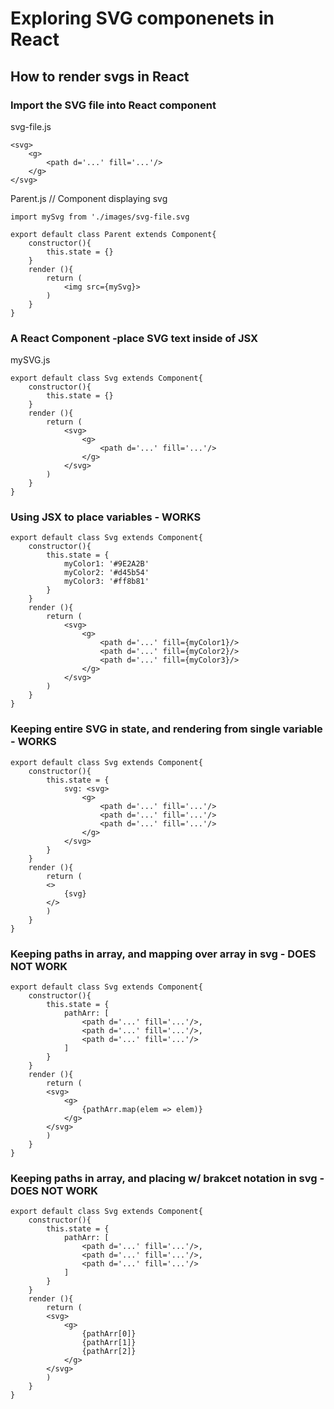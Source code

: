 

# Exploring SVG componenets in React

## How to render svgs in React

### Import the SVG file into React component
svg-file.js
```
<svg>
    <g>
        <path d='...' fill='...'/>
    </g>
</svg>
```

Parent.js // Component displaying svg
```
import mySvg from './images/svg-file.svg

export default class Parent extends Component{
    constructor(){
        this.state = {}
    }
    render (){
        return (
            <img src={mySvg}>
        )
    }
}
```

### A React Component -place SVG text inside of JSX
mySVG.js
```
export default class Svg extends Component{
    constructor(){
        this.state = {}
    }
    render (){
        return (
            <svg>
                <g>
                    <path d='...' fill='...'/>
                </g>
            </svg>
        )
    }
}
```


### Using JSX to place variables - WORKS
```
export default class Svg extends Component{
    constructor(){
        this.state = {
            myColor1: '#9E2A2B'
            myColor2: '#d45b54'
            myColor3: '#ff8b81'
        }
    }
    render (){
        return (
            <svg>
                <g>
                    <path d='...' fill={myColor1}/>
                    <path d='...' fill={myColor2}/>
                    <path d='...' fill={myColor3}/>
                </g>
            </svg>
        )
    }
}
```

### Keeping entire SVG in state, and rendering from single variable - WORKS
```
export default class Svg extends Component{
    constructor(){
        this.state = {
            svg: <svg>
                <g>
                    <path d='...' fill='...'/>
                    <path d='...' fill='...'/>
                    <path d='...' fill='...'/>
                </g>
            </svg>
        }
    }
    render (){
        return (
        <>
            {svg}
        </>
        )
    }
}
```

### Keeping paths in array, and mapping over array in svg - DOES NOT WORK
```
export default class Svg extends Component{
    constructor(){
        this.state = {
            pathArr: [
                <path d='...' fill='...'/>,
                <path d='...' fill='...'/>,
                <path d='...' fill='...'/>
            ]
        }
    }
    render (){
        return (
        <svg>
            <g>
                {pathArr.map(elem => elem)}
            </g>
        </svg>
        )
    }
}
```

### Keeping paths in array, and placing w/ brakcet notation in svg - DOES NOT WORK
```
export default class Svg extends Component{
    constructor(){
        this.state = {
            pathArr: [
                <path d='...' fill='...'/>,
                <path d='...' fill='...'/>,
                <path d='...' fill='...'/>
            ]
        }
    }
    render (){
        return (
        <svg>
            <g>
                {pathArr[0]}
                {pathArr[1]}
                {pathArr[2]}
            </g>
        </svg>
        )
    }
}
```
